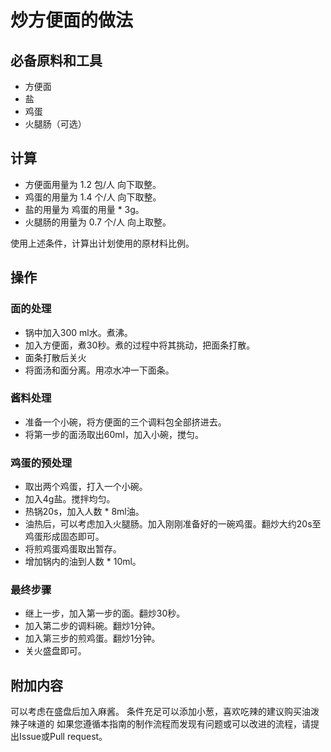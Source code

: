 # 炒方便面的做法

## 必备原料和工具

* 方便面
* 盐
* 鸡蛋
* 火腿肠（可选）

## 计算

* 方便面用量为 1.2 包/人 向下取整。
* 鸡蛋的用量为 1.4 个/人 向下取整。
* 盐的用量为 鸡蛋的用量 * 3g。
* 火腿肠的用量为 0.7 个/人 向上取整。

使用上述条件，计算出计划使用的原材料比例。

## 操作

### 面的处理

* 锅中加入300 ml水。煮沸。
* 加入方便面，煮30秒。煮的过程中将其挑动，把面条打散。
* 面条打散后关火
* 将面汤和面分离。用凉水冲一下面条。

### 酱料处理

* 准备一个小碗，将方便面的三个调料包全部挤进去。
* 将第一步的面汤取出60ml，加入小碗，搅匀。

### 鸡蛋的预处理

* 取出两个鸡蛋，打入一个小碗。
* 加入4g盐。搅拌均匀。
* 热锅20s，加入人数 * 8ml油。
* 油热后，可以考虑加入火腿肠。加入刚刚准备好的一碗鸡蛋。翻炒大约20s至鸡蛋形成固态即可。
* 将煎鸡蛋鸡蛋取出暂存。
* 增加锅内的油到人数 * 10ml。

### 最终步骤

* 继上一步，加入第一步的面。翻炒30秒。
* 加入第二步的调料碗。翻炒1分钟。
* 加入第三步的煎鸡蛋。翻炒1分钟。
* 关火盛盘即可。

## 附加内容

可以考虑在盛盘后加入麻酱。
条件充足可以添加小葱，喜欢吃辣的建议购买油泼辣子味道的
如果您遵循本指南的制作流程而发现有问题或可以改进的流程，请提出Issue或Pull request。

